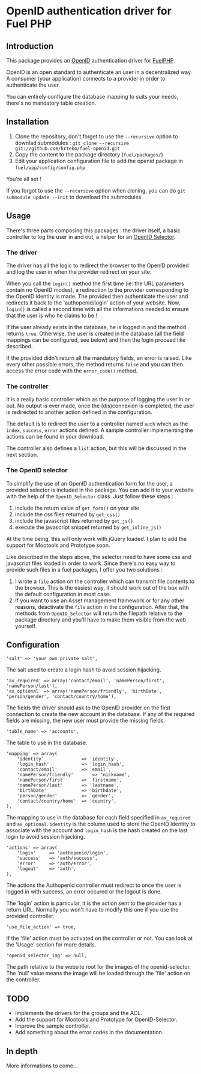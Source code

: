 # OpenID authentication driver for Fuel PHP

## Introduction

This package provides an [OpenID](http://openid.net/) authentication driver for [FuelPHP](http://fuelphp.com).

OpenID is an open standard to authenticate an user in a decentralized way. A consumer (your application) connects to a provider in order to authenticate the user.

You can entirely configure the database mapping to suits your needs, there's no mandatory table creation.

## Installation

1. Clone the repository, don't forget to use the `--recursive` option to downlad submodules : `git clone --recursive git://github.com/krtek4/fuel-openid.git`
2. Copy the content to the package directory (`fuel/packages/`)
3. Edit your application configuration file to add the openid package in `fuel/app/config/config.php`

You're all set !

If you forgot to use the `--recursive` option when cloning, you can do `git submodule update --init` to download the submodules.

## Usage

There's three parts composing this packages : the driver itself, a basic controller to log the user in and out, a helper for an [OpenID Selector](http://code.google.com/p/openid-selector/).

### The driver

The driver has all the logic to redirect the browser to the OpenID provided and log the user in when the provider redirect on your site.

When you call the `login()` method the first time (ie: the URL parameters contain no OpenID modes), a redirection to the provider corresponding to the OpenID identity is made. The provided then authenticate the user and redirects it back to the 'authopenid/login' action of your website. Now, `login()` is called a second time with all the informations needed to ensure that the user is who he claims to be !

If the user already exists in the database, he is logged in and the method returns `true`. Otherwise, the user is created in the database (all the field mappings can be configured, see below) and then the login proceed like described.

If the provided didn't return all the mandatory fields, an error is raised. Like every other possible errors, the method returns `false` and you can then access the error code with the `error_code()` method.

### The controller

It is a really basic controller which as the purpose of logging the user in or out. No output is ever made, once the (dis)connexion is completed, the user is redirected to another action defined in the configuration.

The default is to redirect the user to a controller named `auth` which as the `index`, `success`, `error` actions defined. A sample controller implementing the actions can be found in your download.

The controller also defines a `list` action, but this will be discussed in the next section.

### The OpenID selector

To simplify the use of an OpenID authentication form for the user, a provided selector is included in the package. You can add it to your website with the help of the `OpenID_Selector` class. Just follow these steps :

 1. include the return value of `get_form()` on your site
 2. include the css files returned by `get_css()`
 3. include the javascript files returned by `get_js()`
 4. execute the javascript snippet returned by `get_inline_js()`

At the time being, this will only work with jQuery loaded. I plan to add the support for Mootools and Prototype soon.

Like described in the steps above, the selector need to have some css and javascript files loaded in order to work. Since there's no easy way to provide such files in a fuel packages, I offer you two solutions :

1. I wrote a `file` action on the controller which can transmit file contents to the browser. This is the easiest way, it should work out of the box with the default configuration in most case.
2. If you want to use an Asset management framework or for any other reasons, deactivate the `file` action in the configuration. After that, the methods from `OpenID_Selector` will return the filepath relative to the package directory and you'll have to make them visible from the web yourself.

## Configuration

	'salt' => 'your own private salt',

The salt used to create a login hash to avoid session hijacking.

	'ax_required' => array('contact/email', 'namePerson/first', 'namePerson/last'),
	'ax_optional' => array('namePerson/friendly', 'birthDate', 'person/gender', 'contact/country/home'),

The fields the driver should ask to the OpenID provider on the first connection to create the new account in the database. If any of the required fields are missing, the new user must provide the missing fields.

	'table_name' => 'accounts',

The table to use in the database.

	'mapping' => array(
		'identity'				=> 'identity',
		'login_hash'			=> 'login_hash',
		'contact/email'			=> 'email',
		'namePerson/friendly'		=> 'nickname',
		'namePerson/first'		=> 'firstname',
		'namePerson/last'		=> 'lastname',
		'birthDate'				=> 'birthdate',
		'person/gender'			=> 'gender',
		'contact/country/home'	=> 'country',
	),

The mapping to use in the database for each field specified in `ax_required` and `ax_optional`. `identity` is the column used to store the OpenID Identity to associate with the account and `login_hash` is the hash created on the last login to avoid session hijacking.

	'actions' => array(
		'login'		=> 'authopenid/login',
		'success'	=> 'auth/success',
		'error'		=> 'auth/error',
		'logout'	=> 'auth',
	),

The actions the Authopenid controller must redirect to once the user is logged in with success, an error occured or the logout is done.

The 'login' action is particular, it is the action sent to the provider has a return URL. Normally you won't have to modify this one if you use the provided controller.

	'use_file_action' => true,

If the 'file' action must be activated on the controller or not. You can look at the 'Usage' section for more details.

	'openid_selector_img' => null,

The path relative to the website root for the images of the openid-selector. The 'null' value means the image will be loaded through the 'file' action on the controller.

## TODO

* Implements the drivers for the groups and the ACL.
* Add the support for Mootools and Prototype for OpenID-Selector.
* Improve the sample controller.
* Add something about the error codes in the documentation.

## In depth

More informations to come...
